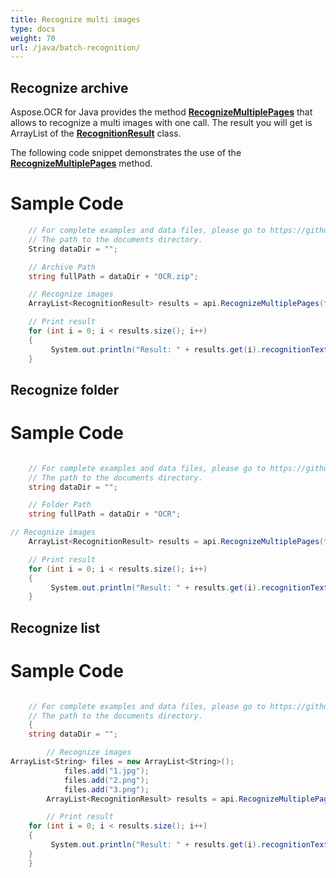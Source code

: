 ```yaml
---
title: Recognize multi images
type: docs
weight: 70
url: /java/batch-recognition/
---
```


## **Recognize archive**

Aspose.OCR for Java provides the method [**RecognizeMultiplePages**](https://apireference.aspose.com/ocr/java/com.aspose.ocr/AsposeOCR#RecognizeMultiplePages-java.lang.String-com.aspose.ocr.RecognitionSettings-) that allows to recognize a multi images with one call. 
The result you will get is ArrayList of the [**RecognitionResult**](https://apireference.aspose.com/ocr/java/com.aspose.ocr/RecognitionResult) class.

The following code snippet demonstrates the use of the [**RecognizeMultiplePages**](https://apireference.aspose.com/ocr/java/com.aspose.ocr/AsposeOCR#RecognizeMultiplePages-java.lang.String-com.aspose.ocr.RecognitionSettings-) method.

# Sample Code 

```csharp
	// For complete examples and data files, please go to https://github.com/aspose-ocr/Aspose.OCR-for-Java
	// The path to the documents directory.
	String dataDir = "";

	// Archive Path
	string fullPath = dataDir + "OCR.zip";

	// Recognize images           
	ArrayList<RecognitionResult> results = api.RecognizeMultiplePages(fullPath, new RecognitionSettings());

	// Print result
	for (int i = 0; i < results.size(); i++)
	{
		 System.out.println("Result: " + results.get(i).recognitionText);
	}
```

## **Recognize folder**

# Sample Code 

```csharp

	// For complete examples and data files, please go to https://github.com/aspose-ocr/Aspose.OCR-for-Java
	// The path to the documents directory.
	string dataDir = "";

	// Folder Path
	string fullPath = dataDir + "OCR";

// Recognize images           
	ArrayList<RecognitionResult> results = api.RecognizeMultiplePages(fullPath, new RecognitionSettings());

	// Print result
	for (int i = 0; i < results.size(); i++)
	{
		 System.out.println("Result: " + results.get(i).recognitionText);
	}
```

## **Recognize list**

# Sample Code 

```csharp

	// For complete examples and data files, please go to https://github.com/aspose-ocr/Aspose.OCR-for-Java
	// The path to the documents directory.
	{
	string dataDir = "";

		// Recognize images  
ArrayList<String> files = new ArrayList<String>();			
			files.add("1.jpg");
			files.add("2.png");
			files.add("3.png");		
		ArrayList<RecognitionResult> results = api.RecognizeMultiplePages(files, new RecognitionSettings());

		// Print result
	for (int i = 0; i < results.size(); i++)
	{
		 System.out.println("Result: " + results.get(i).recognitionText);
	}
	}
	
```
